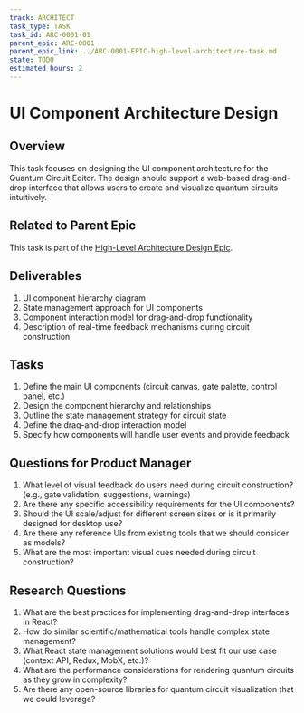 ```yaml
---
track: ARCHITECT
task_type: TASK
task_id: ARC-0001-01
parent_epic: ARC-0001
parent_epic_link: ../ARC-0001-EPIC-high-level-architecture-task.md
state: TODO
estimated_hours: 2
---
```


# UI Component Architecture Design

## Overview

This task focuses on designing the UI component architecture for the Quantum Circuit Editor. The design should support a web-based drag-and-drop interface that allows users to create and visualize quantum circuits intuitively.

## Related to Parent Epic

This task is part of the [High-Level Architecture Design Epic](../ARC-0001-EPIC-high-level-architecture-task.md).

## Deliverables

1. UI component hierarchy diagram
2. State management approach for UI components
3. Component interaction model for drag-and-drop functionality
4. Description of real-time feedback mechanisms during circuit construction

## Tasks

1. Define the main UI components (circuit canvas, gate palette, control panel, etc.)
2. Design the component hierarchy and relationships
3. Outline the state management strategy for circuit state
4. Define the drag-and-drop interaction model
5. Specify how components will handle user events and provide feedback

## Questions for Product Manager

1. What level of visual feedback do users need during circuit construction? (e.g., gate validation, suggestions, warnings)
2. Are there any specific accessibility requirements for the UI components?
3. Should the UI scale/adjust for different screen sizes or is it primarily designed for desktop use?
4. Are there any reference UIs from existing tools that we should consider as models?
5. What are the most important visual cues needed during circuit construction?

## Research Questions

1. What are the best practices for implementing drag-and-drop interfaces in React?
2. How do similar scientific/mathematical tools handle complex state management?
3. What React state management solutions would best fit our use case (context API, Redux, MobX, etc.)?
4. What are the performance considerations for rendering quantum circuits as they grow in complexity?
5. Are there any open-source libraries for quantum circuit visualization that we could leverage?

